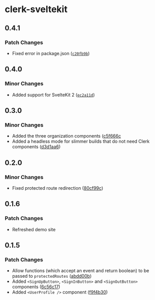 # clerk-sveltekit

## 0.4.1

### Patch Changes

- Fixed error in package.json ([`c20fb9b`](https://github.com/markjaquith/clerk-sveltekit/commit/c20fb9b0d05ef47a471c95a507b32afc6f9494ab))

## 0.4.0

### Minor Changes

- Added support for SvelteKit 2 ([`ec2a11d`](https://github.com/markjaquith/clerk-sveltekit/commit/ec2a11d136693c2c0f4a256e65ec070d91018ff8))

## 0.3.0

### Minor Changes

- Added the three organization components ([c5f666c](https://github.com/markjaquith/clerk-sveltekit/commit/c5f666cb80a3418ffac293226c23cdf9c387c0cd)
- Added a headless mode for slimmer builds that do not need Clerk components ([d3d1aa6](https://github.com/markjaquith/clerk-sveltekit/commit/d3d1aa64319ea71beef88b9162e4653ef4060dae))

## 0.2.0

### Minor Changes

- Fixed protected route redirection ([80cf99c](https://github.com/markjaquith/clerk-sveltekit/commit/80cf99c1d09f402ec9ed4d918bc8868a8b867846))

## 0.1.6

### Patch Changes

- Refreshed demo site

## 0.1.5

### Patch Changes

- Allow functions (which accept an event and return boolean) to be passed to `protectedRoutes` ([abdd00b](https://github.com/markjaquith/clerk-sveltekit/commit/abdd00b32460e9be3640fae157484163adeb4d07))
- Added `<SignUpButton>`, `<SignInButton>` and `<SignOutButton>` components ([6c56c17](https://github.com/markjaquith/clerk-sveltekit/commit/6c56c17f229b19006e71ca2c69d17c35b01f354e))
- Added `<UserProfile />` component ([f9f4b30](https://github.com/markjaquith/clerk-sveltekit/commit/f9f4b303fa2fc7ffd81a93219c3ca3b5457a8ea3))
